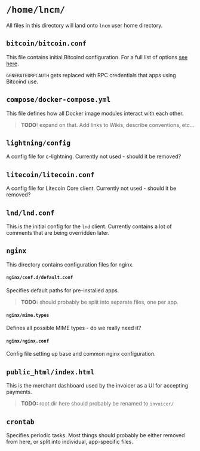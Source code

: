 # `/home/lncm/`

All files in this directory will land onto `lncm` user home directory.

## `bitcoin/bitcoin.conf` 

This file contains initial Bitcoind configuration. For a full list of options [see here].

`GENERATEDRPCAUTH` gets replaced with RPC credentials that apps using Bitcoind use.

[see here]: https://en.bitcoin.it/wiki/Running_Bitcoin


## `compose/docker-compose.yml`

This file defines how all Docker image modules interact with each other.

> **TODO:** expand on that. Add links to Wikis, describe conventions, etc…


## `lightning/config`

A config file for c-lightning. Currently not used - should it be removed?


##  `litecoin/litecoin.conf`

A config file for Litecoin Core client. Currently not used - should it be removed?


## `lnd/lnd.conf`

This is the initial config for the `lnd` client. Currently contains a lot of comments that are being overridden later. 


## `nginx`

This directory contains configuration files for nginx.

#### `nginx/conf.d/default.conf`

Specifies default paths for pre-installed apps.

> **TODO:** should probably be split into separate files, one per app.

#### `nginx/mime.types`

Defines all possible MIME types - do we really need it?

#### `nginx/nginx.conf`

Config file setting up base and common nginx configuration. 


## `public_html/index.html`

This is the merchant dashboard used by the invoicer as a UI for accepting payments.

> **TODO:** root dir here should probably be renamed to `invoicer/`


## `crontab`

Specifies periodic tasks. Most things should probably be either removed from here, or split into individual, app-specific files.
